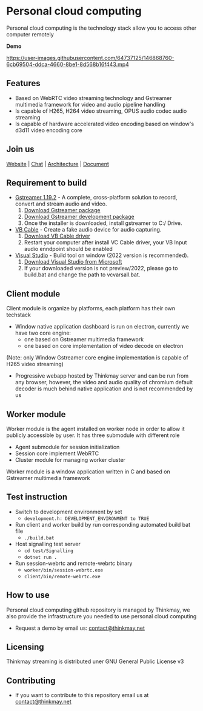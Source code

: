 Personal cloud computing
===================================
Personal cloud computing is the technology stack allow you to access other computer remotely

**Demo**

https://user-images.githubusercontent.com/64737125/146868760-6cb69504-ddca-4660-8be1-8d568b16f443.mp4


Features
--------------
- Based on WebRTC video streaming technology and Gstreamer multimedia framework for video and audio pipeline handling
- Is capable of H265, H264 video streaming, OPUS audio codec audio streaming 
- Is capable of hardware accelerated video encoding based on window's d3d11 video encoding core 

Join us
-----------
[Website](https://www.thinkmay.net) |
[Chat](https://join.slack.com/t/thinkmayworkspace/shared_invite/zt-ywglslgj-fQb4Po4JagVaHbZ8wwiqpg) |
[Architecture](https://miro.com/app/board/o9J_lTKComc=/?invite_link_id=202014558866) |
[Document](https://thinkonmay.notion.site/5a4909c660374a4ca0286d766bf3b9f1?v=bd0da1b672c14c6fbe2f2ad4d29b99b7)

Requirement to build
-------------------------
  - [Gstreamer 1.19.2](https://gstreamer.freedesktop.org/) - A complete, cross-platform solution to record, convert and stream audio and video.
    1. [Download Gstreamer package](https://gstreamer.freedesktop.org/data/pkg/windows/1.19.2/msvc/gstreamer-1.0-devel-msvc-x86_64-1.19.2.msi) 
    1. [Download Gstreamer development package](https://gstreamer.freedesktop.org/data/pkg/windows/1.19.2/msvc/gstreamer-1.0-msvc-x86_64-1.19.2.msi) 
    2. Once the installer is downloaded, install gstreamer to C:/ Drive.
  - [VB Cable](https://vb-audio.com/Cable) - Create a fake audio device for audio capturing.  
    1. [Download VB Cable driver](https://download.vb-audio.com/Download_CABLE/VBCABLE_Driver_Pack43.zip) 
    2. Restart your computer after install VC Cable driver, your VB Input audio enndpoint should be enabled
  - [Visual Studio](https://visualstudio.microsoft.com/) - Build tool on window (2022 version is recommended).  
    1. [Download Visual Studio from Microsoft](https://visualstudio.microsoft.com/thank-you-downloading-visual-studio/?sku=Community&rel=17#install) 
    2. If your downloaded version is not preview/2022, please go to build.bat and change the path to vcvarsall.bat.

Client module
----------------
Client module is organize by platforms, each platform has their own techstack


* Window native application dashboard is run on electron, currently we have two core engine: 
  * one based on Gstreamer multimedia framework 
  * one based on core implementation of video decode on electron 
  
(Note: only Window Gstreamer core engine implementation is capable of H265 video streaming)

* Progressive webapp hosted by Thinkmay server and can be run from any browser, however, the video and audio quality of chromium default decoder is much behind native application and is not recommended by us 




Worker module
--------------
Worker module is the agent installed on worker node in order to allow it publicly accessible by user. It has three submodule with different role
* Agent submodule for session initialization
* Session core implement WebRTC
* Cluster module for managing worker cluster


Worker module is a window application written in C and based on Gstreamer multimedia framework



Test instruction
---------------
* Switch to development environment by set
  * `development.h: DEVELOPMENT_ENVIRONMENT to TRUE`
* Run client and worker build by run corresponding automated build bat file
  * `./build.bat`
* Host signalling test server
  * `cd test/Signalling`
  * `dotnet run .`
* Run session-webrtc and remote-webrtc binary
  * `worker/bin/session-webrtc.exe`
  * `client/bin/remote-webrtc.exe`



How to use
-----------
Personal cloud computing github repository is managed by Thinkmay, we also provide the infrastructure you needed to use personal cloud computing  

- Request a demo by email us: contact@thinkmay.net

Licensing
-----------
Thinkmay streaming is distributed uner GNU General Public License v3

Contributing
-----------
- If you want to contribute to this repository email us at contact@thinkmay.net
